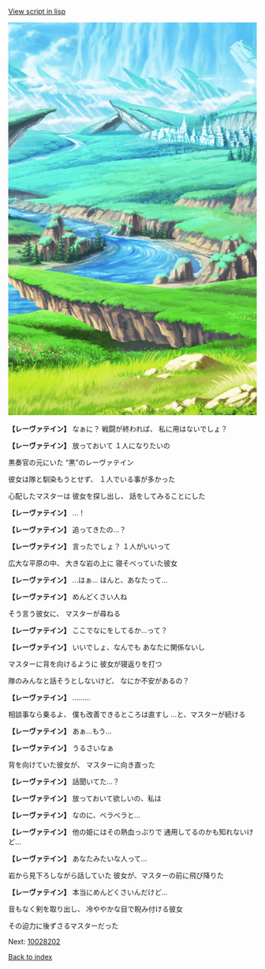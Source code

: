 [View script in lisp](../scripts/10028201.txt)

![plain.png](../images/backgrounds/plain.png)

**【レーヴァテイン】**
なぁに？
戦闘が終われば、
私に用はないでしょ？

**【レーヴァテイン】**
放っておいて
１人になりたいの

黒奏官の元にいた
“黒”のレーヴァテイン

彼女は隊と馴染もうとせず、
１人でいる事が多かった

心配したマスターは
彼女を探し出し、
話をしてみることにした

**【レーヴァテイン】**
…！

**【レーヴァテイン】**
追ってきたの…？

**【レーヴァテイン】**
言ったでしょ？
１人がいいって

広大な平原の中、
大きな岩の上に
寝そべっていた彼女

**【レーヴァテイン】**
…はぁ…
ほんと、あなたって…

**【レーヴァテイン】**
めんどくさい人ね

そう言う彼女に、
マスターが尋ねる

**【レーヴァテイン】**
ここでなにをしてるか…って？

**【レーヴァテイン】**
いいでしょ、なんでも
あなたに関係ないし

マスターに背を向けるように
彼女が寝返りを打つ

隊のみんなと話そうとしないけど、
なにか不安があるの？

**【レーヴァテイン】**
………

相談事なら乗るよ、
僕も改善できるところは直すし
…と、マスターが続ける

**【レーヴァテイン】**
あぁ…もう…

**【レーヴァテイン】**
うるさいなぁ

背を向けていた彼女が、
マスターに向き直った

**【レーヴァテイン】**
話聞いてた…？

**【レーヴァテイン】**
放っておいて欲しいの、私は

**【レーヴァテイン】**
なのに、ベラべラと…

**【レーヴァテイン】**
他の姫にはその熱血っぷりで
通用してるのかも知れないけど…

**【レーヴァテイン】**
あなたみたいな人って…

岩から見下ろしながら話していた
彼女が、マスターの前に飛び降りた

**【レーヴァテイン】**
本当にめんどくさいんだけど…

音もなく剣を取り出し、
冷ややかな目で睨み付ける彼女

その迫力に後ずさるマスターだった


Next: [10028202](10028202.md)

[Back to index](index.md)
